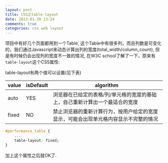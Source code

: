 ```yaml
---
layout: post
title: CSS之table-layout 
date: 2013-01-30 13:24
comments: true
categories: css web layout
---
```


项目中有好几个页面都用到一个Table, 这个Table中有很多列，而且列数是可变化的，我们通过Javascript来动态计算出列的宽度(total_width/column_count), 但是有时候仍会出现列的宽度不一致的情况, 在W3C school了解了一下，原来有`table-layout`这个CSS属性:

table-layout有两个值可以设置(见下表)


 value        | isDefault | algorithm                                                                                  
 -----------  | --------  | ------------------------------------------------------------------------------------------ 
 auto         | YES       |  浏览器在已给定的表格/列/单元格的宽度的基础上，自己重新计算出一个最适合的宽度               
 fixed        | NO        |  禁止浏览器的重新计算行为，按用户给定的宽度显示，可能会出现单元格内容显示不完整的情况       

  
``` css
#performance_table {
    ...
    table-layout: fixed;
}
```

加上这个属性之后就OK了.

